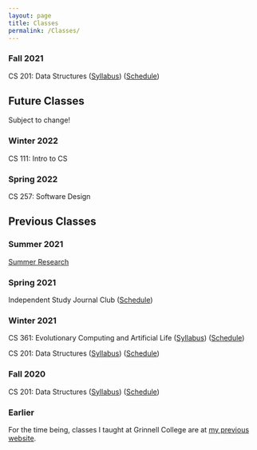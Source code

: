 ```yaml
---
layout: page
title: Classes
permalink: /Classes/
---
```



### Fall 2021

CS 201: Data Structures ([Syllabus](/classes/201-f21/syllabus)) ([Schedule](/classes/201-f21/schedule))

## Future Classes
Subject to change!

### Winter 2022

CS 111: Intro to CS

### Spring 2022

CS 257: Software Design

## Previous Classes

### Summer 2021

[Summer Research](/classes/summer-21/schedule) 

### Spring 2021

Independent Study Journal Club ([Schedule](/classes/IS-s21/schedule))

### Winter 2021

CS 361: Evolutionary Computing and Artificial Life ([Syllabus](/classes/361-w21/syllabus)) ([Schedule](/classes/361-w21/schedule))

CS 201: Data Structures ([Syllabus](/classes/201-w21/syllabus)) ([Schedule](/classes/201-w21/schedule))

### Fall 2020

CS 201: Data Structures ([Syllabus](/classes/201-f20/syllabus)) ([Schedule](/classes/201-f20/schedule))

### Earlier

For the time being, classes I taught at Grinnell College are at [my previous website](https://vostinar.sites.grinnell.edu/).